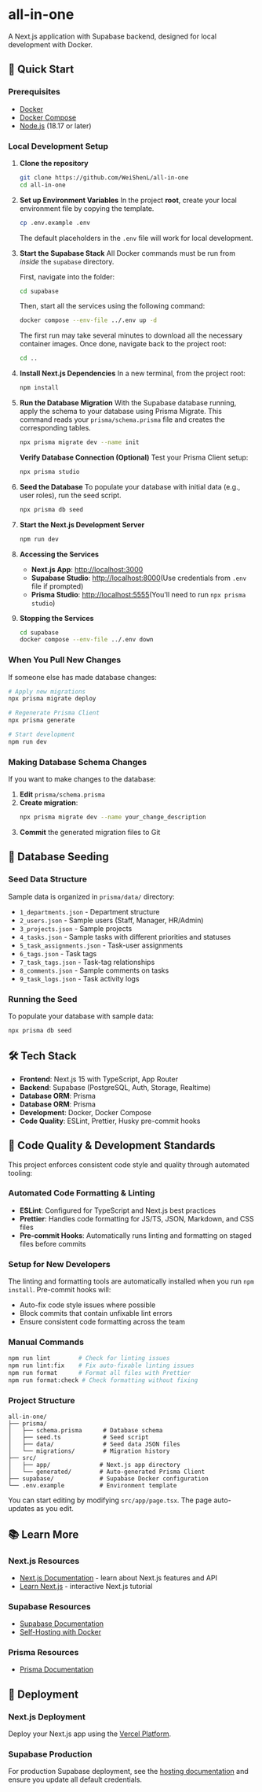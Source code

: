 # all-in-one

A Next.js application with Supabase backend, designed for local development with Docker.

## 🚀 Quick Start

### Prerequisites

- [Docker](https://docs.docker.com/get-docker/)
- [Docker Compose](https://docs.docker.com/compose/install/)
- [Node.js](https://nodejs.org/) (18.17 or later)

### Local Development Setup

1. **Clone the repository**

   ```bash
   git clone https://github.com/WeiShenL/all-in-one
   cd all-in-one
   ```

2. **Set up Environment Variables**
   In the project **root**, create your local environment file by copying the template.

   ```bash
   cp .env.example .env
   ```

   The default placeholders in the `.env` file will work for local development.

3. **Start the Supabase Stack**
   All Docker commands must be run from _inside_ the `supabase` directory.

   First, navigate into the folder:

   ```bash
   cd supabase
   ```

   Then, start all the services using the following command:

   ```bash
   docker compose --env-file ../.env up -d
   ```

   The first run may take several minutes to download all the necessary container images. Once done, navigate back to the project root:

   ```bash
   cd ..
   ```

4. **Install Next.js Dependencies**
   In a new terminal, from the project root:

   ```bash
   npm install
   ```

5. **Run the Database Migration**
   With the Supabase database running, apply the schema to your database using Prisma Migrate. This command reads your `prisma/schema.prisma` file and creates the corresponding tables.

   ```bash
   npx prisma migrate dev --name init
   ```

   **Verify Database Connection (Optional)**
   Test your Prisma Client setup:

   ```bash
   npx prisma studio
   ```

6. **Seed the Database**
   To populate your database with initial data (e.g., user roles), run the seed script.

   ```bash
   npx prisma db seed
   ```

7. **Start the Next.js Development Server**

   ```bash
   npm run dev
   ```

8. **Accessing the Services**
   - **Next.js App**: [http://localhost:3000](http://localhost:3000)
   - **Supabase Studio**: [http://localhost:8000](http://localhost:8000)(Use credentials from `.env` file if prompted)
   - **Prisma Studio**: [http://localhost:5555](http://localhost:5555)(You'll need to run `npx prisma studio`)

9. **Stopping the Services**
   ```bash
   cd supabase
   docker compose --env-file ../.env down
   ```

### When You Pull New Changes

If someone else has made database changes:

```bash
# Apply new migrations
npx prisma migrate deploy

# Regenerate Prisma Client
npx prisma generate

# Start development
npm run dev
```

### Making Database Schema Changes

If you want to make changes to the database:

1. **Edit** `prisma/schema.prisma`
2. **Create migration**:
   ```bash
   npx prisma migrate dev --name your_change_description
   ```
3. **Commit** the generated migration files to Git

## 🌱 Database Seeding

### Seed Data Structure

Sample data is organized in `prisma/data/` directory:

- `1_departments.json` - Department structure
- `2_users.json` - Sample users (Staff, Manager, HR/Admin)
- `3_projects.json` - Sample projects
- `4_tasks.json` - Sample tasks with different priorities and statuses
- `5_task_assignments.json` - Task-user assignments
- `6_tags.json` - Task tags
- `7_task_tags.json` - Task-tag relationships
- `8_comments.json` - Sample comments on tasks
- `9_task_logs.json` - Task activity logs

### Running the Seed

To populate your database with sample data:

```bash
npx prisma db seed
```

## 🛠️ Tech Stack

- **Frontend**: Next.js 15 with TypeScript, App Router
- **Backend**: Supabase (PostgreSQL, Auth, Storage, Realtime)
- **Database ORM**: Prisma
- **Database ORM**: Prisma
- **Development**: Docker, Docker Compose
- **Code Quality**: ESLint, Prettier, Husky pre-commit hooks

## 🧹 Code Quality & Development Standards

This project enforces consistent code style and quality through automated tooling:

### Automated Code Formatting & Linting

- **ESLint**: Configured for TypeScript and Next.js best practices
- **Prettier**: Handles code formatting for JS/TS, JSON, Markdown, and CSS files
- **Pre-commit Hooks**: Automatically runs linting and formatting on staged files before commits

### Setup for New Developers

The linting and formatting tools are automatically installed when you run `npm install`. Pre-commit hooks will:

- Auto-fix code style issues where possible
- Block commits that contain unfixable lint errors
- Ensure consistent code formatting across the team

### Manual Commands

```bash
npm run lint        # Check for linting issues
npm run lint:fix    # Fix auto-fixable linting issues
npm run format      # Format all files with Prettier
npm run format:check # Check formatting without fixing
```

### Project Structure

```
all-in-one/
├── prisma/
│   ├── schema.prisma      # Database schema
│   ├── seed.ts            # Seed script
│   ├── data/              # Seed data JSON files
│   └── migrations/        # Migration history
├── src/
│   ├── app/              # Next.js app directory
│   └── generated/        # Auto-generated Prisma Client
├── supabase/             # Supabase Docker configuration
└── .env.example          # Environment template
```

You can start editing by modifying `src/app/page.tsx`. The page auto-updates as you edit.

## 📚 Learn More

### Next.js Resources

- [Next.js Documentation](https://nextjs.org/docs) - learn about Next.js features and API
- [Learn Next.js](https://nextjs.org/learn) - interactive Next.js tutorial

### Supabase Resources

- [Supabase Documentation](https://supabase.com/docs)
- [Self-Hosting with Docker](https://supabase.com/docs/guides/hosting/docker)

### Prisma Resources

- [Prisma Documentation](https://www.prisma.io/docs/orm/prisma-schema/overview)

## 🚀 Deployment

### Next.js Deployment

Deploy your Next.js app using the [Vercel Platform](https://vercel.com/new?utm_medium=default-template&filter=next.js&utm_source=create-next-app&utm_campaign=create-next-app-readme).

### Supabase Production

For production Supabase deployment, see the [hosting documentation](https://supabase.com/docs/guides/hosting/docker#securing-your-services) and ensure you update all default credentials.
